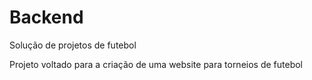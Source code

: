 # Backend
Solução de projetos de futebol

Projeto voltado para a criação de uma website para torneios de futebol
